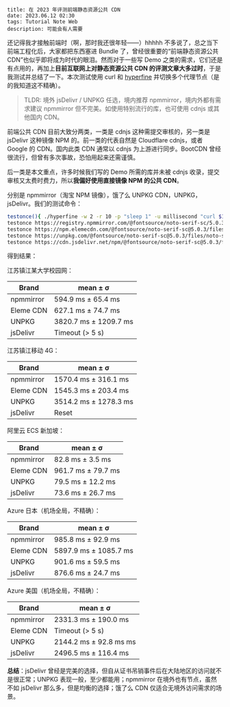 ```
title: 在 2023 年评测前端静态资源公共 CDN
date: 2023.06.12 02:30
tags: Tutorial Note Web
description: 可能会有人需要
```

还记得我才接触前端时（啊，那时我还很年轻——）hhhhh 不多说了，总之当下前端工程化后，大家都把东西塞进 Bundle 了，曾经很重要的“前端静态资源公共 CDN”也似乎即将成为时代的眼泪。然而对于一些写 Demo 之类的需求，它们还是有点用的，再加上**目前互联网上对静态资源公共 CDN 的评测文章大多过时**，于是我测试并总结了一下。本次测试使用 curl 和 [hyperfine](https://github.com/sharkdp/hyperfine) 并切换多个代理节点（是的我知道这不精确）。

> TLDR: 境外 jsDelivr / UNPKG 任选，境内推荐 npmmirror，境内外都有需求建议 npmmirror 但不完美。如使用特别流行的库，也可使用 cdnjs 或其他国内 CDN。

前端公共 CDN 目前大致分两类，一类是 cdnjs 这种需提交审核的，另一类是 jsDelivr 这种镜像 NPM 的。前一类的代表自然是 Cloudflare cdnjs，或者 Google 的 CDN。国内此类 CDN 通常以 cdnjs 为上游进行同步。BootCDN 曾经很流行，但曾有多次事故，恐怕用起来还需谨慎。

后一类是本文重点，许多时候我们写的 Demo 所需的库并未被 cdnjs 收录，提交审核又太费时费力，所以**我偏好使用直接镜像 NPM 的公共 CDN**。

分别是 npmmirror（淘宝 NPM 镜像），饿了么 UNPKG CDN，UNPKG，jsDelivr。我们的测试命令：

```sh
testonce(){ ./hyperfine -w 2 -r 10 -p "sleep 1" -u millisecond "curl $1 >/dev/null" ;}
testonce https://registry.npmmirror.com/@fontsource/noto-serif-sc/5.0.3/files/files/noto-serif-sc-chinese-simplified-400-normal.woff2
testonce https://npm.elemecdn.com/@fontsource/noto-serif-sc@5.0.3/files/noto-serif-sc-chinese-simplified-400-normal.woff2
testonce https://unpkg.com/@fontsource/noto-serif-sc@5.0.3/files/noto-serif-sc-chinese-simplified-400-normal.woff2
testonce https://cdn.jsdelivr.net/npm/@fontsource/noto-serif-sc@5.0.3/files/noto-serif-sc-chinese-simplified-400-normal.woff2
```

得到结果：

江苏镇江某大学校园网：

| Brand     | mean ± σ              |
| --------- | --------------------- |
| npmmirror | 594.9 ms ± 65.4 ms    |
| Eleme CDN | 627.1 ms ± 74.7 ms    |
| UNPKG     | 3820.7 ms ± 1209.7 ms |
| jsDelivr  | Timeout (> 5 s)       |

江苏镇江移动 4G：

| Brand     | mean ± σ              |
| --------- | --------------------- |
| npmmirror | 1570.4 ms ± 316.1 ms  |
| Eleme CDN | 1545.3 ms ± 203.4 ms  |
| UNPKG     | 3514.2 ms ± 1278.3 ms |
| jsDelivr  | Reset                 |

阿里云 ECS 新加坡：

| Brand     | mean ± σ           |
| --------- | ------------------ |
| npmmirror | 82.8 ms ± 3.5 ms   |
| Eleme CDN | 961.7 ms ± 79.7 ms |
| UNPKG     | 79.5 ms ± 12.2 ms  |
| jsDelivr  | 73.6 ms ± 26.7 ms  |

Azure 日本（机场全局，不精确）：

| Brand     | mean ± σ              |
| --------- | --------------------- |
| npmmirror | 985.8 ms ± 92.9 ms    |
| Eleme CDN | 5897.9 ms ± 1085.7 ms |
| UNPKG     | 901.6 ms ± 59.5 ms    |
| jsDelivr  | 876.6 ms ± 24.7 ms    |

Azure 美国（机场全局，不精确）：

| Brand     | mean ± σ               |
| --------- | ---------------------- |
| npmmirror | 2331.3 ms ± 190.0 ms   |
| Eleme CDN | Timeout (> 5 s)        |
| UNPKG     | 2144.2 ms ± 92.8 ms ms |
| jsDelivr  | 2496.5 ms ± 116.4 ms   |

**总结**：jsDelivr 曾经是完美的选择，但自从证书吊销事件后在大陆地区的访问就不是很正常；UNPKG 表现一般，至少都能用；npmmirror 在境外也有节点，虽然不如 jsDelivr 那么多，但是均衡的选择；饿了么 CDN 仅适合无境外访问需求的场景。
